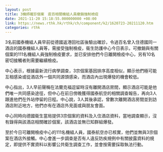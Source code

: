 ```yaml
---
layout: post
title: 3機師確診個案　逾百相關機組人員撤銷強制檢疫
date: 2021-11-20 15:18:55.000000000 +08:00
link: https://news.rthk.hk/rthk/ch/component/k2/1620723-20211120.htm
categories: rthk
---
```


3名前國泰機組人員早前從德國返港回社區後驗出確診，令過百名曾入住德國同一酒店的國泰機組人員等，需接受強制檢疫，衞生防護中心今日表示，可撤銷與有關個案的111名機組人員強制檢疫要求，並已安排他們今日離開檢疫中心，另有10名密切接觸者則需要繼續檢疫。

中心表示，根據最新流行病學調查，3宗個案基因排序高度相似，顯示他們極可能互相感染或從酒店外一個共同源頭感染，而酒店內出現爆發的機會較低。

中心指出，3人早前聲稱在法蘭克福逗留時沒有離開酒店房間，顯示酒店可能是他們唯一共同感染途徑，但中心在前日傍晚獲得國泰航空的相關調查報告，再向3人跟進他們在外站停留的日程。中心說，3人其後承認，曾數次離開酒店房間並到訪酒店附近地方，他們亦有在酒店外見面或與朋友會面。

中心同時向德國衞生當局提供3宗個案的資料及入住酒店資料，當地調查顯示，沒有錄得與該酒店相關確診個案，該酒店並無已知群組爆發。

至於今日可離開檢疫中心的111名機組人員，國泰航空亦已核實，他們並無與3宗個案在酒店外接觸。中心會進一步調查是否有人違反防疾規例中有關披露資料的規定，即提供不實資料以影響公共衛生調查工作，並會按需要採取執法行動。
